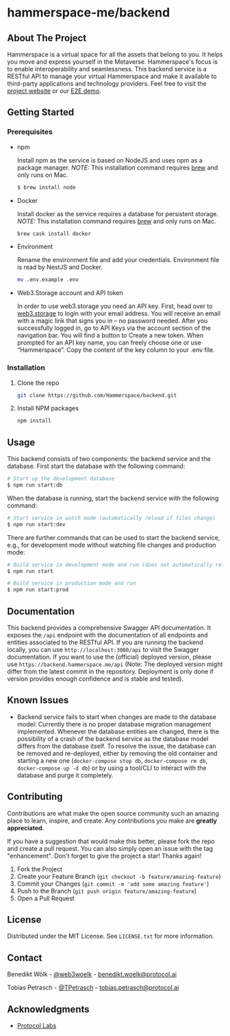# hammerspace-me/backend

## About The Project

Hammerspace is a virtual space for all the assets that belong to you. It helps you move and express yourself in the Metaverse. Hammerspace's focus is to enable interoperability and seamlessness. This backend service is a RESTful API to manage your virtual Hammerspace and make it available to third-party applications and technology providers. Feel free to visit the [project website](https://www.hammerspace.me) or our [E2E demo](https://demo.hammerspace.me).

## Getting Started

### Prerequisites

- npm

  Install npm as the service is based on NodeJS and uses npm as a package manager.
  _NOTE:_ This installation command requires [brew](https://brew.sh/) and only runs on Mac.

  ```sh
  $ brew install node
  ```

- Docker

  Install docker as the service requires a database for persistent storage.
  _NOTE:_ This installation command requires [brew](https://brew.sh/) and only runs on Mac.

  ```sh
  brew cask install docker
  ```

- Environment

  Rename the environment file and add your credentials. Environment file is read by NestJS and Docker.

  ```sh
  mv .env.example .env
  ```

- Web3.Storage account and API token

  In order to use web3.storage you need an API key. First, head over to [web3.storage](https://web3.storage) to login with your email address. You will receive an email with a magic link that signs you in – no password needed. After you successfully logged in, go to API Keys via the account section of the navigation bar. You will find a button to Create a new token. When prompted for an API key name, you can freely choose one or use “Hammerspace”. Copy the content of the key column to your .env file.

### Installation

1. Clone the repo
   ```sh
   git clone https://github.com/Hammerspace/backend.git
   ```
2. Install NPM packages
   ```sh
   npm install
   ```

## Usage

This backend consists of two components: the backend service and the database. First start the database with the following command:

```bash
# Start up the development database
$ npm run start:db
```

When the database is running, start the backend service with the following command:

```bash
# Start service in watch mode (automatically reload if files change)
$ npm run start:dev
```

There are further commands that can be used to start the backend service, e.g., for development mode without watching file changes and production mode:

```bash
# Build service in development mode and run (does not automatically reload)
$ npm run start

# Build service in production mode and run
$ npm run start:prod
```

## Documentation

This backend provides a comprehensive Swagger API documentation. It exposes the `/api` endpoint with the documentation of all endpoints and entities associated to the RESTful API. If you are running the backend locally, you can use `http://localhost:3000/api` to visit the Swagger documentation. If you want to use the (official) deployed version, please use `https://backend.hammerspace.me/api` (Note: The deployed version might differ from the latest commit in the repository. Deployment is only done if version provides enough confidence and is stable and tested).

## Known Issues

- Backend service fails to start when changes are made to the database model: Currently there is no proper database migration management implemented. Whenever the database entities are changed, there is the possibility of a crash of the backend service as the database model differs from the database itself. To resolve the issue, the database can be removed and re-deployed, either by removing the old container and starting a new one (`docker-compose stop db`, `docker-compose rm db`, `docker-compose up -d db`) or by using a tool/CLI to interact with the database and purge it completely.

## Contributing

Contributions are what make the open source community such an amazing place to learn, inspire, and create. Any contributions you make are **greatly appreciated**.

If you have a suggestion that would make this better, please fork the repo and create a pull request. You can also simply open an issue with the tag "enhancement".
Don't forget to give the project a star! Thanks again!

1. Fork the Project
2. Create your Feature Branch (`git checkout -b feature/amazing-feature`)
3. Commit your Changes (`git commit -m 'add some amazing feature'`)
4. Push to the Branch (`git push origin feature/amazing-feature`)
5. Open a Pull Request

## License

Distributed under the MIT License. See `LICENSE.txt` for more information.

## Contact

Benedikt Wölk - [@web3woelk](https://twitter.com/web3woelk) - benedikt.woelk@protocol.ai

Tobias Petrasch - [@TPetrasch](https://twitter.com/TPetrasch) - tobias.petrasch@protocol.ai

## Acknowledgments

- [Protocol Labs](https://www.protocol.ai)

